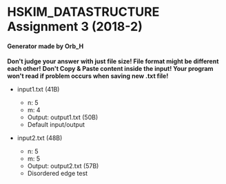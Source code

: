 # HSKIM_DATASTRUCTURE Assignment 3 (2018-2)

#### Generator made by Orb_H

**Don't judge your answer with just file size! File format might be different each other!**
**Don't Copy & Paste content inside the input! Your program won't read if problem occurs when saving new .txt file!**

- input1.txt (41B)
  - n: 5
  - m: 4
  - Output: output1.txt (50B)
  - Default input/output

- input2.txt (48B)
  - n: 5
  - m: 5
  - Output: output2.txt (57B)
  - Disordered edge test